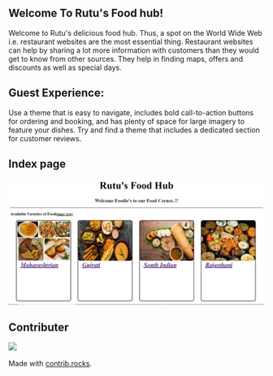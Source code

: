  ## Welcome To Rutu's Food hub!
 
 Welcome to Rutu's delicious food hub.
 Thus, a spot on the World Wide Web i.e. restaurant websites are the most essential thing. Restaurant websites can help by sharing a lot more information with customers than they would get to know from other sources. They help in finding maps, offers and discounts as well as special days.

 ## Guest Experience:
  Use a theme that is easy to navigate, includes bold call-to-action buttons for ordering and booking, and has plenty of space for large imagery to feature your dishes. Try and find a theme that includes a dedicated section for customer reviews.
 
 ## Index page 
 ![index page](./image/indexoutput.jpg)

 ## Contributer

 <a href="https://github.com/Rutu1518/first_repo/graphs/contributors">
  <img src="https://contrib.rocks/image?repo=Rutu1518/first_repo" />
</a>

Made with [contrib.rocks](https://contrib.rocks).